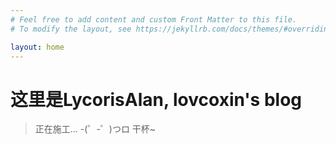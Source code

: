 ```yaml
---
# Feel free to add content and custom Front Matter to this file.
# To modify the layout, see https://jekyllrb.com/docs/themes/#overriding-theme-defaults

layout: home
---
```


# 这里是LycorisAlan, lovcoxin's blog

> 正在施工...  -(゜-゜)つロ 干杯~

